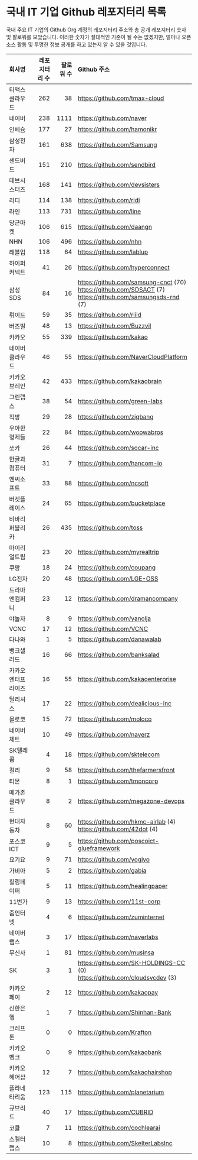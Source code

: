 # 국내 IT 기업 Github 레포지터리 목록
국내 주요 IT 기업의 Github Org 계정의 레포지터리 주소와 총 공개 레포지터리 숫자 및 팔로워를 모았습니다. 이러한 숫자가 절대적인 기준이 될 수는 없겠지만, 얼마나 오픈 소스 활동 및 투명한 정보 공개를 하고 있는지 알 수 있을 것입니다.

<!-- MARKDOWN_TABLE(GITHUB): START -->

| **회사명** | **레포지터리 수** | **팔로워 수** | **Github 주소** |
|:---|---:|---:|:---|
| 티맥스클라우드 | 262 | 38 | https://github.com/tmax-cloud |
| 네이버 | 238 | 1111 | https://github.com/naver |
| 인베슘 | 177 | 27 | https://github.com/hamonikr |
| 삼성전자 | 161 | 638 | https://github.com/Samsung |
| 센드버드 | 151 | 210 | https://github.com/sendbird |
| 데브시스터즈 | 168 | 141 | https://github.com/devsisters |
| 리디 | 114 | 138 | https://github.com/ridi |
| 라인 | 113 | 731 | https://github.com/line |
| 당근마켓 | 106 | 615 | https://github.com/daangn |
| NHN | 106 | 496 | https://github.com/nhn |
| 래블업 | 118 | 64 | https://github.com/lablup |
| 하이퍼커넥트 | 41 | 26 | https://github.com/hyperconnect |
| 삼성SDS | 84 | 16 | https://github.com/samsung-cnct (70)<br />https://github.com/SDSACT (7)<br />https://github.com/samsungsds-rnd (7) |
| 뤼이드 | 59 | 35 | https://github.com/riiid |
| 버즈빌 | 48 | 13 | https://github.com/Buzzvil |
| 카카오 | 55 | 339 | https://github.com/kakao |
| 네이버클라우드 | 46 | 55 | https://github.com/NaverCloudPlatform |
| 카카오브레인 | 42 | 433 | https://github.com/kakaobrain |
| 그린랩스 | 38 | 54 | https://github.com/green-labs |
| 직방 | 29 | 28 | https://github.com/zigbang |
| 우아한형제들 | 22 | 84 | https://github.com/woowabros |
| 쏘카 | 26 | 44 | https://github.com/socar-inc |
| 한글과컴퓨터 | 31 | 7 | https://github.com/hancom-io |
| 엔씨소프트 | 33 | 88 | https://github.com/ncsoft |
| 버켓플레이스 | 24 | 65 | https://github.com/bucketplace |
| 비바리퍼블리카 | 26 | 435 | https://github.com/toss |
| 마이리얼트립 | 23 | 20 | https://github.com/myrealtrip |
| 쿠팡 | 18 | 24 | https://github.com/coupang |
| LG전자 | 20 | 48 | https://github.com/LGE-OSS |
| 드라마앤컴퍼니 | 23 | 12 | https://github.com/dramancompany |
| 야놀자 | 8 | 9 | https://github.com/yanolja |
| VCNC | 17 | 12 | https://github.com/VCNC |
| 다나와 | 1 | 5 | https://github.com/danawalab |
| 뱅크샐러드 | 16 | 66 | https://github.com/banksalad |
| 카카오엔터프라이즈 | 16 | 55 | https://github.com/kakaoenterprise |
| 딜리셔스 | 17 | 22 | https://github.com/dealicious-inc |
| 몰로코 | 15 | 72 | https://github.com/moloco |
| 네이버제트 | 10 | 49 | https://github.com/naverz |
| SK텔레콤 | 4 | 18 | https://github.com/sktelecom |
| 컬리 | 9 | 58 | https://github.com/thefarmersfront |
| 티몬 | 8 | 1 | https://github.com/tmoncorp |
| 메가존클라우드 | 8 | 2 | https://github.com/megazone-devops |
| 현대자동차 | 8 | 60 | https://github.com/hkmc-airlab (4)<br />https://github.com/42dot (4) |
| 포스코ICT | 9 | 5 | https://github.com/poscoict-glueframework |
| 요기요 | 9 | 71 | https://github.com/yogiyo |
| 가비아 | 5 | 2 | https://github.com/gabia |
| 힐링페이퍼 | 5 | 11 | https://github.com/healingpaper |
| 11번가 | 9 | 13 | https://github.com/11st-corp |
| 줌인터넷 | 4 | 6 | https://github.com/zuminternet |
| 네이버랩스 | 3 | 17 | https://github.com/naverlabs |
| 무신사 | 1 | 81 | https://github.com/musinsa |
| SK | 3 | 1 | https://github.com/SK-HOLDINGS-CC (0)<br />https://github.com/cloudsvcdev (3) |
| 카카오페이 | 2 | 12 | https://github.com/kakaopay |
| 신한은행 | 1 | 7 | https://github.com/Shinhan-Bank |
| 크레프톤 | 0 | 0 | https://github.com/Krafton |
| 카카오뱅크 | 0 | 9 | https://github.com/kakaobank |
| 카카오헤어샵 | 12 | 7 | https://github.com/kakaohairshop |
| 플라네타리움 | 123 | 115 | https://github.com/planetarium |
| 큐브리드 | 40 | 17 | https://github.com/CUBRID |
| 코클 | 7 | 11 | https://github.com/cochlearai |
| 스켈터랩스 | 10 | 8 | https://github.com/SkelterLabsInc |

<!-- MARKDOWN_TABLE(GITHUB): END -->
